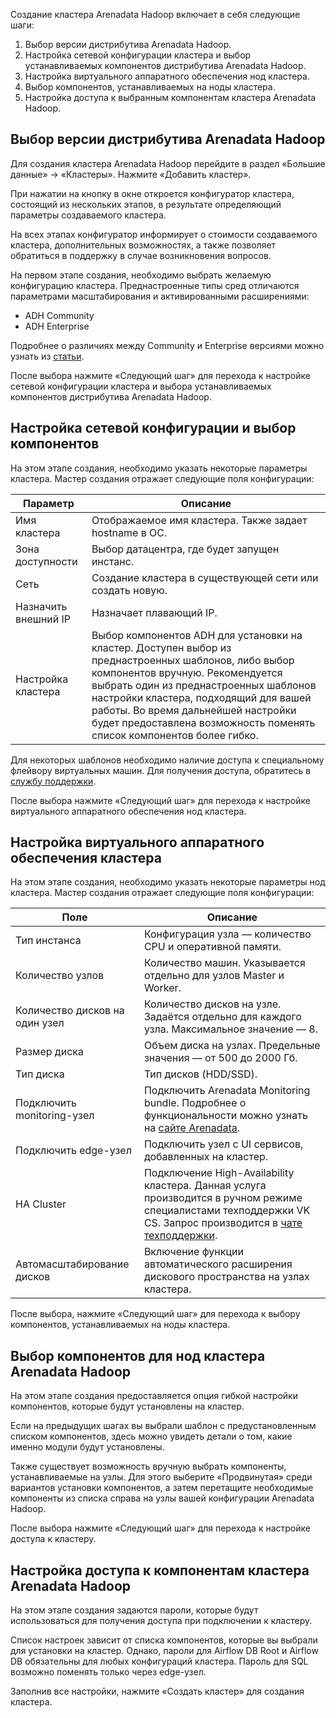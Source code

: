 Создание кластера Arenadata Hadoop включает в себя следующие шаги:

1. Выбор версии дистрибутива Arenadata Hadoop.
2. Настройка сетевой конфигурации кластера и выбор устанавливаемых компонентов дистрибутива Arenadata Hadoop.
3. Настройка виртуального аппаратного обеспечения нод кластера.
4. Выбор компонентов, устанавливаемых на ноды кластера.
5. Настройка доступа к выбранным компонентам кластера Arenadata Hadoop.

## Выбор версии дистрибутива Arenadata Hadoop

Для создания кластера Arenadata Hadoop перейдите в раздел «Большие данные» → «Кластеры». Нажмите «Добавить кластер».

При нажатии на кнопку в окне откроется конфигуратор кластера, состоящий из нескольких этапов, в результате определяющий параметры создаваемого кластера.

На всех этапах конфигуратор информирует о стоимости создаваемого кластера, дополнительных возможностях, а также позволяет обратиться в поддержку в случае возникновения вопросов.

На первом этапе создания, необходимо выбрать желаемую конфигурацию кластера. Преднастроенные типы сред отличаются параметрами масштабирования и активированными расширениями:

- ADH Community
- ADH Enterprise

Подробнее о различиях между Community и Enterprise версиями можно узнать из [статьи](../bigdata/arenadata/concepts/enterprise).

После выбора нажмите «Следующий шаг» для перехода к настройке сетевой конфигурации кластера и выбора устанавливаемых компонентов дистрибутива Arenadata Hadoop.

## Настройка сетевой конфигурации и выбор компонентов

На этом этапе создания, необходимо указать некоторые параметры кластера. Мастер создания отражает следующие поля конфигурации:

| Параметр | Описание |
| --- | --- |
| Имя кластера | Отображаемое имя кластера. Также задает hostname в ОС. |
| Зона доступности	| Выбор датацентра, где будет запущен инстанс. |
| Сеть | Создание кластера в существующей сети или создать новую. |
| Назначить внешний IP | Назначает плавающий IP. |
| Настройка кластера | Выбор компонентов ADH для установки на кластер. Доступен выбор из преднастроенных шаблонов, либо выбор компонентов вручную. Рекомендуется выбрать один из преднастроенных шаблонов настройки кластера, подходящий для вашей работы. Во время дальнейшей настройки будет предоставлена возможность поменять список компонентов более гибко.|

<warn>

Для некоторых шаблонов необходимо наличие доступа к специальному флейвору виртуальных машин. Для получения доступа, обратитесь в [службу поддержки](https://mcs.mail.ru/docs/contacts).

</warn>

После выбора нажмите «Следующий шаг» для перехода к настройке виртуального аппаратного обеспечения нод кластера.

## Настройка виртуального аппаратного обеспечения кластера

На этом этапе создания, необходимо указать некоторые параметры нод кластера. Мастер создания отражает следующие поля конфигурации:

| Поле           | Описание |
|--------------------------------------|----------------------------------------|
| Тип инстанса        | Конфигурация узла — количество CPU и оперативной памяти. |
| Количество узлов  | Количество машин. Указывается отдельно для узлов Master и Worker. |
| Количество дисков на один узел | Количество дисков на узле. Задаётся отдельно для каждого узла. Максимальное значение — 8. |
| Размер диска | Объем диска на узлах. Предельные значения — от 500 до 2000 Гб. |
| Тип диска  | Тип дисков (HDD/SSD). |
| Подключить monitoring-узел | Подключить Arenadata Monitoring bundle. Подробнее о функциональности можно узнать на [сайте Arenadata](https://docs.arenadata.io/mon/ru/index.html). |
| Подключить edge-узел | Подключить узел с UI сервисов, добавленных на кластер. |
| HA Cluster | Подключение High-Availability кластера. Данная услуга производится в ручном режиме специалистами техподдержки VK CS. Запрос производится в [чате техподдержки](https://mcs.mail.ru/docs/contacts). |
| Автомасштабирование дисков | Включение функции автоматического расширения дискового пространства на узлах кластера. |

После выбора, нажмите «Следующий шаг» для перехода к выбору компонентов, устанавливаемых на ноды кластера.

## Выбор компонентов для нод кластера Arenadata Hadoop

На этом этапе создания предоставляется опция гибкой настройки компонентов, которые будут установлены на кластер.

Если на предыдущих шагах вы выбрали шаблон с предустановленным списком компонентов, здесь можно увидеть детали о том, какие именно модули будут установлены.

Также существует возможность вручную выбрать компоненты, устанавливаемые на узлы. Для этого выберите «Продвинутая» среди вариантов установки компонентов, а затем перетащите необходимые компоненты из списка справа на узлы вашей конфигурации Arenadata Hadoop.

После выбора нажмите «Следующий шаг» для перехода к настройке доступа к кластеру.

## Настройка доступа к компонентам кластера Arenadata Hadoop

На этом этапе создания задаются пароли, которые будут использоваться для получения доступа при подключении к кластеру.

Список настроек зависит от списка компонентов, которые вы выбрали для установки на кластер. Однако, пароли для Airflow DB Root и Airflow DB обязательны для любых конфигураций кластера. Пароль для SQL возможно поменять только через edge-узел.

Заполнив все настройки, нажмите «Создать кластер» для создания кластера.
